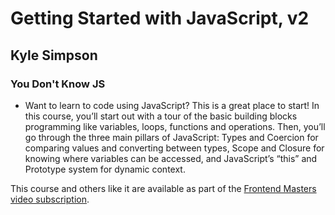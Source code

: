 # Getting Started with JavaScript, v2

## Kyle Simpson
### You Don't Know JS

* Want to learn to code using JavaScript? This is a great place to start! In this course, you’ll start out with a tour of the basic building blocks programming like variables, loops, functions and operations. Then, you’ll go through the three main pillars of JavaScript: Types and Coercion for comparing values and converting between types, Scope and Closure for knowing where variables can be accessed, and JavaScript’s “this” and Prototype system for dynamic context.

This course and others like it are available as part of the [Frontend Masters video subscription](https://frontendmasters.com/courses/getting-started-javascript-v2/).

